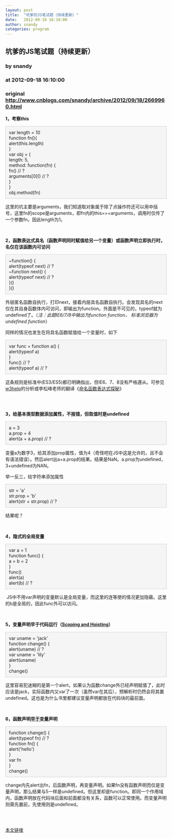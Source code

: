 ```yaml
---
layout: post
title:  "坑爹的JS笔试题（持续更新）"
date:   2012-09-18 16:10:00
author: snandy
categories: program
---
```


## 坑爹的JS笔试题（持续更新）
### by snandy
### at 2012-09-18 16:10:00
### original <http://www.cnblogs.com/snandy/archive/2012/09/18/2669960.html>

<p><strong>1，考察this</strong></p><div style="background-color:#f5f5f5;border:1px solid #cccccc;padding:10px">var length = 10<br>function fn(){<br>alert(this.length)<br>}<br>var obj = {<br>length: 5,<br>method: function(fn) {<br>fn() // ?<br>arguments[0]() // ?<br>}<br>}<br>obj.method(fn)<br></div><p>这里的坑主要是arguments，我们知道取对象属于除了点操作符还可以用中括号，这里fn的scope是arguments，即fn内的this===arguments，调用时仅传了一个参数fn，因此length为1。</p><p> </p><p><strong>2，函数表达式具名（函数声明同时赋值给另一个变量）或函数声明立即执行时，名仅在该函数内可访问</strong></p><div style="background-color:#f5f5f5;border:1px solid #cccccc;padding:10px">~function() {<br>alert(typeof next) // ?<br>~function next() {<br>alert(typeof next) // ?<br>}()<br>}()<br></div><p>外层匿名函数自执行，打印next，接着内层具名函数自执行。会发现具名的next仅在其自身函数体内可访问，即输出为function。外面是不可见的，typeof就为undefined了。（<em>注：此题IE6/7/8中输出为function function， 标准浏览器为undefined function</em>）</p><p>同样的情况也发生在将具名函数赋值给一个变量时，如下</p><div style="background-color:#f5f5f5;border:1px solid #cccccc;padding:10px">var func = function a() {<br>alert(typeof a)<br>}<br>func() // ?<br>alert(typeof a) // ?</div><p>这条规则是标准中(ES3/ES5)都已明确指出，但IE6、7、8没有严格遵从。可参见<a href="http://w3help.org/zh-cn/causes/SJ9001">w3help</a>的分析或李松峰老师的翻译《<a href="http://www.cn-cuckoo.com/main/wp-content/uploads/2009/12/named-function-expressions-demystified.html">命名函数表达式探秘</a>》</p><p><img src="http://pic002.cnblogs.com/images/2012/114013/2012092512035369.png" alt=""></p><p> </p><p><strong>3，给基本类型数据添加属性，不报错，但取值时是undefined</strong></p><div style="background-color:#f5f5f5;border:1px solid #cccccc;padding:10px">a = 3<br>a.prop = 4<br>alert(a + a.prop) // ?<br></div><p>变量a为数字3，给其添加prop属性，值为4（奇怪吧在JS中这是允许的，且不会有语法错误）。然后alert出a+a.prop的结果。结果是NaN。a.prop为undefined，3+undefined为NAN。</p><p>举一反三，给字符串添加属性</p><div style="background-color:#f5f5f5;border:1px solid #cccccc;padding:10px">str = 'a'<br>str.prop = 'b'<br>alert(str + str.prop) // ?<br></div><p>结果呢？</p><p> </p><p><strong>4，隐式的全局变量</strong></p><div style="background-color:#f5f5f5;border:1px solid #cccccc;padding:10px">var a = 1<br>function func() {<br>a = b = 2<br>}<br>func()<br>alert(a)<br>alert(b) // ?<br></div><p> JS中不用var声明的变量默认是全局变量，而这里的连等使的情况更加隐蔽。这里的b是全局的，因此func外可以访问。</p><p> </p><p><strong>5，变量声明早于代码运行（<a href="http://www.adequatelygood.com/2010/2/JavaScript-Scoping-and-Hoisting">Scoping and Hoisting</a>）</strong></p><div style="background-color:#f5f5f5;border:1px solid #cccccc;padding:10px">var uname = 'jack'<br>function change() {<br>alert(uname) // ?<br>var uname = 'lily'<br>alert(uname)<br>}<br>change()<br></div><p>这里容易犯迷糊的是第一个alert，如果认为函数change外已经声明赋值了，此时应该是jack，实际函数内又var了一次（虽然var在其后），预解析时仍然会将其置undefined。这也是为什么书里都建议变量声明都放在代码块的最前面。</p><p> </p><p><strong>6，函数声明<a href="http://www.cnblogs.com/snandy/archive/2012/03/01/2373237.html">早于</a>变量声明</strong></p><div style="background-color:#f5f5f5;border:1px solid #cccccc;padding:10px">function change() {<br>alert(typeof fn) // ?<br>function fn() {<br>alert('hello')<br>}<br>var fn<br>}<br>change()<br></div><p>change内先alert出fn，后函数声明，再变量声明。如果fn没有函数声明而仅是变量声明，那么结果与5一样是undefined。但这里却是function。即同一个作用域内，函数声明放在代码块后面和前面都没有关系，函数可以正常使用。而变量声明则需先置前，先使用则是undefined。</p><p> </p><img src="http://www.cnblogs.com/snandy/aggbug/2669960.html?type=1" width="1" height="1" alt=""><p><a href="http://www.cnblogs.com/snandy/archive/2012/09/18/2669960.html">本文链接</a></p>